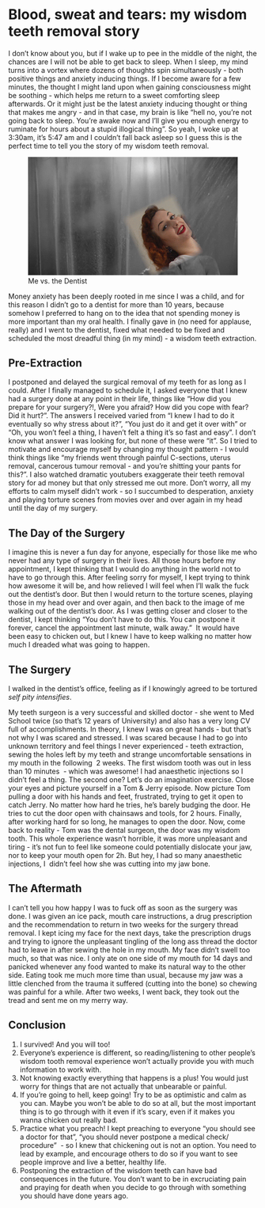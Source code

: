 # Blood, sweat and tears: my wisdom teeth removal story

I don’t know about you, but if I wake up to pee in the middle of the night, the chances are I will not be able to get back to sleep. When I sleep, my mind turns into a vortex where dozens of thoughts spin simultaneously - both positive things and anxiety inducing things. If I become aware for a few minutes, the thought I might land upon when gaining consciousness might be soothing - which helps me return to a sweet comforting sleep afterwards. Or it might just be the latest anxiety inducing thought or thing that makes me angry - and in that case, my brain is like “hell no, you’re not going back to sleep. You’re awake now and I’ll give you enough energy to ruminate for hours about a stupid illogical thing”.
So yeah, I woke up at 3:30am, it’s 5:47 am and I couldn’t fall back asleep so I guess this is the perfect time to tell you the story of my wisdom teeth removal.

<figure>
    <img src="2020-03-11-blood-sweat-tears-wisdom-teeth-1.webp" alt="missing">
    <figcaption>Me vs. the Dentist</figcaption>
</figure>

Money anxiety has been deeply rooted in me since I was a child, and for this reason I didn’t go to a dentist for more than 10 years, because somehow I preferred to hang on to the idea that not spending money is more important than my oral health. I finally gave in (no need for applause, really) and I went to the dentist, fixed what needed to be fixed and scheduled the most dreadful thing (in my mind) - a wisdom teeth extraction.

## Pre-Extraction

I postponed and delayed the surgical removal of my teeth for as long as I could. After I finally managed to schedule it, I asked everyone that I knew had a surgery done at any point in their life, things like “How did you prepare for your surgery?!, Were you afraid? How did you cope with fear? Did it hurt?”. The answers I received varied from “I knew I had to do it eventually so why stress about it?”, “You just do it and get it over with” or “Oh, you won’t feel a thing, I haven’t felt a thing it’s so fast and easy”. I don’t know what answer I was looking for, but none of these were “it”. So I tried to motivate and encourage myself by changing my thought pattern - I would think things like “my friends went through painful C-sections, uterus removal, cancerous tumour removal - and you’re shitting your pants for this?”. I also watched dramatic youtubers exaggerate their teeth removal story for ad money but that only stressed me out more. Don’t worry, all my efforts to calm myself didn’t work - so I succumbed to desperation, anxiety and playing torture scenes from movies over and over again in my head until the day of my surgery.

## The Day of the Surgery

I imagine this is never a fun day for anyone, especially for those like me who never had any type of surgery in their lives. All those hours before my appointment, I kept thinking that I would do anything in the world not to have to go through this. After feeling sorry for myself, I kept trying to think how awesome it will be, and how relieved I will feel when I’ll walk the fuck out the dentist’s door. But then I would return to the torture scenes, playing those in my head over and over again, and then back to the image of me walking out of the dentist’s door.
As I was getting closer and closer to the dentist, I kept thinking “You don’t have to do this. You can postpone it forever, cancel the appointment last minute, walk away.”  It would have been easy to chicken out, but I knew I have to keep walking no matter how much I dreaded what was going to happen.

## The Surgery

I walked in the dentist’s office, feeling as if I knowingly agreed to be tortured *self pity intensifies*.

My teeth surgeon is a very successful and skilled doctor - she went to Med School twice (so that’s 12 years of University) and also has a very long CV full of accomplishments. In theory, I knew I was on great hands - but that’s not why I was scared and stressed.
I was scared because I had to go into unknown territory and feel things I never experienced - teeth extraction, sewing the holes left by my teeth and strange uncomfortable sensations in my mouth in the following  2 weeks.
The first wisdom tooth was out in less than 10 minutes  - which was awesome! I had anaesthetic injections so I didn’t feel a thing.
The second one? Let’s do an imagination exercise. Close your eyes and picture yourself in a Tom & Jerry episode. Now picture Tom pulling a door with his hands and feet, frustrated, trying to get it open to catch Jerry. No matter how hard he tries, he’s barely budging the door. He tries to cut the door open with chainsaws and tools, for 2 hours. Finally, after working hard for so long, he manages to open the door. Now, come back to reality - Tom was the dental surgeon, the door was my wisdom tooth.
This whole experience wasn’t horrible, it was more unpleasant and tiring - it’s not fun to feel like someone could potentially dislocate your jaw, nor to keep your mouth open for 2h.
But hey, I had so many anaesthetic injections, I  didn’t feel how she was cutting into my jaw bone.

## The Aftermath

I can’t tell you how happy I was to fuck off as soon as the surgery was done. I was given an ice pack, mouth care instructions, a drug prescription and the recommendation to return in two weeks for the surgery thread removal. I kept icing my face for the next days, take the prescription drugs and trying to ignore the unpleasant tingling of the long ass thread the doctor had to leave in after sewing the hole in my mouth. My face didn’t swell too much, so that was nice. I only ate on one side of my mouth for 14 days and panicked whenever any food wanted to make its natural way to the other side. Eating took me much more time than usual, because my jaw was a little clenched from the trauma it suffered (cutting into the bone) so chewing was painful for a while. After two weeks, I went back, they took out the tread and sent me on my merry way.

## Conclusion

1. I survived! And you will too!
2. Everyone’s experience is different, so reading/listening to other people’s wisdom tooth removal experience won’t actually provide you with much information to work with.
3. Not knowing exactly everything that happens is a plus! You would just worry for things that are not actually that unbearable or painful.
4. If you’re going to hell, keep going! Try to be as optimistic and calm as you can. Maybe you won’t be able to do so at all, but the most important thing is to go through with it even if it’s scary, even if it makes you wanna chicken out really bad.
5. Practice what you preach! I kept preaching to everyone “you should see a doctor for that”, “you should never postpone a medical check/ procedure”  - so I knew that chickening out is not an option. You need to lead by example, and encourage others to do so if you want to see people improve and live a better, healthy life.
6. Postponing the extraction of the wisdom teeth can have bad consequences in the future. You don’t want to be in excruciating pain and praying for death when you decide to go through with something you should have done years ago.